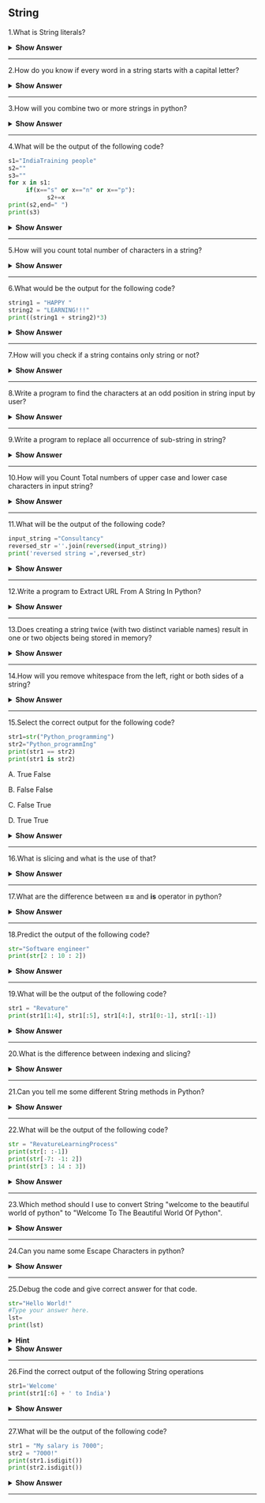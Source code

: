 ## String

1.What is String literals?

<details><summary> <b>Show Answer</b> </summary>
  
> A string literal is a sequence of zero or more characters enclosed in single quotes.
  
**Examples**:
  
"Hello,World"
'Revature'
  
 </details>

---

2.How do you know if every word in a string starts with a capital letter?

<details><summary> <b>Show Answer</b> </summary>
  
> The istitle() function checks if each word is capitalized or not.
  
**Example**:
  
```python  
print( 'The Dog'.istitle() ) #=> True
```
<details><summary> <b>Explanation</b> </summary>  
  
> In python istitle() function used to check whether the given string is starts with a capital letter or not.
  
</details>
</details>

---
  
3.How will you combine two or more strings in python?

<details><summary> <b>Show Answer</b> </summary>
 
> In Python, you can concatenate two strings  by simply using the `+' operator between them. You can use the + operator to concatenate three or more strings.

**Example**:
  
  ```python
  
s="hello"
s1="world"
string=s+s1
print(string)
```
  
**Output**:
  
> helloworld
  
<details><summary> <b>Explanation</b> </summary>
  
> In the above program we used '+' operator for combining two or more strings into a single string.
  
</details>
</details>

---

4.What will be the output of the following code?

```python
s1="IndiaTraining people"
s2=""
s3=""
for x in s1:
     if(x=="s" or x=="n" or x=="p"):
           s2+=x
print(s2,end=" ")
print(s3)
```
<details><summary> <b>Show Answer</b> </summary>
  
> nnnpp
  
</details>

---

5.How will you count total number of characters in a string?

<details><summary> <b>Show Answer</b> </summary>
  
> In python len() function will return the length of a string.
  
**Example**:
  
```python
s="Revature"
print(len(s))
```
  
**Output**:
  
8

</details>

---
 
6.What would be the output for the following code?

```python
string1 = "HAPPY "
string2 = "LEARNING!!!"
print((string1 + string2)*3)
```
<details><summary> <b>Show Answer</b> </summary>
  
> HAPPY LEARNING!!!HAPPY LEARNING!!!HAPPY LEARNING!!!

<details><summary> <b>Explanation</b> </summary>
  
> In the case of a string, the * operator is used to repeat a string.
  
</details>
</details>

---

7.How will you check if a string contains only string or not?

<details><summary> <b>Show Answer</b> </summary>
  
> In python isnumeric() function returns True if all characters are numeric.
  
**Example**:

```python  
s="Revature123"
print(s.isnumeric())
```
  
**Output**:
  
False
  
</details>

---

8.Write a program to find the characters at an odd position in string input by user?

<details><summary> <b>Show Answer</b> </summary>
  
```python  
string = input("Enter the string : ")
outputString = ''
for i in range(len(string)):
    if(i % 2 == 0):
        outputString = outputString + string[i]
print("Input string :  ", string)
print("String after odd charcater :", outputString)
```
  
**Output**:
  
Enter the string : PythonString
Input string :   PythonString
String after odd charcater : PtoSrn
  
<details><summary> <b>Explanation</b> </summary>
  
> In above program first we used len() function to find the size of the string. Then we want to find the odd position in string for that we used if statements inside the for loop.
> If the position/index is not equal to 0 , those characters are stored into the single variable and then it will printing the values.

</details>
</details>
  
---

9.Write a program  to replace all occurrence of sub-string in string?

<details><summary> <b>Show Answer</b> </summary>
  
```python
  
inputStr = "is the is Python is Program is"
modifiedStr =  inputStr.replace('is', '')
print(modifiedStr)
```

**Output**:
  
> the  Python  Program
  
<details><summary> <b>Explanation</b> </summary>
    
> In python we used **.replace()** function to replace one character with another character.
    
</details>
</details>

---

10.How will you Count Total numbers of upper case and lower case characters in input string?

<details><summary> <b>Show Answer</b> </summary>
  
> In python, we are using isupper() to find upper case characters and islower() to find the lower case characters.
  
**Example**:
  
```python
  
string = input('Please enter the string: ')
upper_case= 0
lower_case = 0
for char in string:
 if char.isupper():
    upper_case+=1
 elif char.islower():
    lower_case+=1
print ("string entered by user : ", string)
print (" Total Upper case characters  : ", upper_case)
print ("Total Lower case Characters : ", lower_case)
```

 <details><summary> <b>Explanation</b> </summary>
   
 > If we want to count total number of upper case and lower case in the given string we can use isupper() and islower() method.
   
</details>
</details>

---

11.What will be the output of the following code?

```python
input_string ="Consultancy"
reversed_str =''.join(reversed(input_string))
print('reversed string =',reversed_str)
```
<details><summary> <b>Show Answer</b> </summary>

> reversed string = ycnatlusnoC

<details><summary> <b>Explanation</b> </summary>

> In python to reverse a string  we can use built-in function reversed orelse we can use negative index ([::-1]).
  
</details>
</details>

---

12.Write a program to Extract URL From A String In Python?

<details><summary> <b>Show Answer</b> </summary>

 ```python
  
import re
def URLsearch(stringinput):
    regularex = r"(?i)\b((?:https?://|www\d{0,3}[.]|[a-z0-9.-]+[.][a-z]{2,4}/)(?:[^\s()<>]+|(([^\s()<>]+|(([^\s()<>]+)))))+(?:(([^\s()<>]+|(([^\s()<>]+))))|[^\s`!()[]{};:'\".,<>?«»“”‘’]))" 
    urlsrc = re.findall(regularex,stringinput) 
    return [url[0] for url in urlsrc]
textcontent = 'text :a software website find contents related to technology https://devenum.com https://google.com,http://devenum.com'
print("Urls found: ", URLsearch(textcontent))
```
  
**Output**:
  
> Urls found:  ['https://devenum.com', 'https://google.com,http://devenum.com']
  
</details>
  
---

13.Does creating a string twice (with two distinct variable names) result in one or two objects being stored in memory?

<details><summary> <b>Show Answer</b> </summary>
  
> For example, writing animal = 'dog' and pet = 'dog'.
> It only creates one.
> Here we can see this example,

 ```python
animal = 'dog'
print( id(animal) )
#=> 4441985688
pet = 'dog'
print( id(pet) )
#=> 4441985688
```
  
</details>
  
---
  
14.How will you remove whitespace from the left, right or both sides of a string?

<details><summary> <b>Show Answer</b> </summary>
  
> In python we can use lstrip(), rstrip() and strip() remove whitespace from the ends of a string.
  
**Example**,
 
```python
string="  Whitespace of strings  "
print(string.lstrip())
print(string.rstrip())
print(string.strip())
```
  
**Output**:
  
Whitespace of strings  
  Whitespace of strings
Whitespace of strings

<details><summary> <b>Explanation</b> </summary>
  
> For removing whitespace from the ends of the string, we can use .strip() functions.
> .lstrip() -used to remove whitespace from left side of the string.
> .rstrip() -used to remove whitespace from right side of the string.
  
  </details>
  </details>
  
  ---
  
15.Select the correct output for the following code?

 ```python 
str1=str("Python_programming")
str2="Python_programmIng"
print(str1 == str2)
print(str1 is str2)
```
  
 A. True
    False
  
 B. False
    False
  
 C. False
    True
  
 D. True
    True
  
<details><summary> <b>Show Answer</b> </summary>
  
> Option B is the correct one
  
<details><summary> <b>Explanation</b> </summary>
  
> In the case of a string, == and is operators are used to check whether the given strings are equal or not.
  
  </details>
  </details>
  
  ---

16.What is slicing and what is the use of that?

<details><summary> <b>Show Answer</b> </summary>
  
> Slicing in Python is a feature that enables accessing parts of sequences like strings, tuples, and lists. 
> You can also use them to modify or delete the items of mutable sequences such as lists. Slicing enables writing clean, concise, and readable code.
  
**Syntax**: 
  
> slice(stop) slice(start, stop, step)
  
</details>
  
---

17.What are the difference between **==** and **is** operator in python?

<details><summary> <b>Show Answer</b> </summary>
  
** == **:
  
> - In python this operator is equality operator.
> - The == operator is used when the values of two operands are equal, then the condition becomes true.
  
**Example**:

```python  
s1="hi"
s2="hi"
print(s1 == s2)
```  
 
**Output**:
  
> It returns True.
  
**is** :
  
> - In python this operator is Identity operator.
> - The is operator evaluates to true if the variables on either side of the operator point to the same object and false otherwise.
  
**Example**:
  
```python
list_1 = ['a', 'b', 'c']
list_2 = list_1
list_3 = list(list_1)
print(list_1)
print(list_2)
print(list_3)
print(list_1 is list_2)
print(list_1 is list_3)
```
  
**Output**:
  
> True
  False
  
<details><summary> <b>Explanation</b> </summary>
  
> Here you can see (list_1 is list_3) is False because list_1 and list_3 are pointing to two different objects , even though their contents might be the same. So, we can say "is" will return True if two variables point to the same object and "==" if the objects referred to by the variables are equal.

</details>
</details>
  
---
  
18.Predict the output of the following code?
  
```python  
str="Software engineer"
print(str[2 : 10 : 2])
```
  
<details><summary> <b>Show Answer</b> </summary>
  
> fw
  
<details><summary> <b>Explanation</b> </summary>
  > In the above program we used slicing operator  and this is used to cut the strings based on the values.
  
  </details>
</details>
  
  ---

19.What will be the output of the following code?

```python
str1 = "Revature"
print(str1[1:4], str1[:5], str1[4:], str1[0:-1], str1[:-1])
```
<details><summary> <b>Show Answer</b> </summary>
  
> eva Revat ture Revatur Revatur

<details><summary> <b>Explanation</b> </summary>
  
 > We can use a slice operator [] to get a substring.
  
**Syntax**: 
  
> s[start : end]

  </details>
  </details>
  
  ---
  
20.What is the difference between indexing and slicing?

<details><summary> <b>Show Answer</b> </summary>
  
> - **Indexing**: Indexing is used to obtain individual elements.
          > - Indexing returns one item.
          > - Indexing starts from 0.Negative Indexing starts from -1.
> - **Slicing**: Slicing is used to obtain a sequence of elements.
          > - Slicing returns new list.
          > - We can specify range of indxes.

> - Indexing and Slicing can be be done in Python Sequences types like list, string, tuple, range objects.

  </details>
  
  ---
  
21.Can you tell me some different String methods in Python?

<details><summary> <b>Show Answer</b> </summary>
  
   > - endswith()	Returns true if the string ends with the specified value
   > - format()	Formats specified values in a string
   > - isalpha()	Returns True if all characters in the string are in the alphabet
   > - isidentifier()	Returns True if the string is an identifier
   > - partition()	Returns a tuple where the string is parted into three parts
  
  </details>
  
  ---
  
22.What will be the output of the following code?

```python  
str = "RevatureLearningProcess"
print(str[: :-1])
print(str[-7: -1: 2])
print(str[3 : 14 : 3])
```
  
<details><summary> <b>Show Answer</b> </summary>

> ssecorPgninraeLerutaveR
  
> Poe
  
> aren

</details>
  
---
  
23.Which method should I use to convert String "welcome to the beautiful world of python" to "Welcome To The Beautiful World Of Python".

<details><summary> <b>Show Answer</b> </summary>
  
 > - title()-method
 > - For this in python we can use title() method.
  
<details><summary> <b>Show Explanation</b> </summary>
  
> The title() function capitalize() the first letter of every word of the String.
  
  </details>
  </details>

  ---
  
24.Can you name some Escape Characters in python?

<details><summary> <b>Show Answer</b> </summary>
  
> - \'	Single Quote	
> - \\	Backslash	
> - \n	New Line	
> - \r	Carriage Return	
> - \t	Tab	
> - \b	Backspace	
> - \f	Form Feed	
> - \ooo	Octal value	
> - \xhh	Hex value
  
</details>
  
---

25.Debug the code and give correct answer for that code.

```python  
str="Hello World!"
#Type your answer here.
lst=
print(lst)
```

<details><summary> <b>Hint</b> </summary>
  
> .split() method can be used to split strings based on a given character. It returns a list of split substrings.
  
 </details>  
  
<details><summary> <b>Show Answer</b> </summary>
  
Expected output:
  
> ['Hello','World!']
  
**Answer**:
 
```python 
str="Hello World!"
lst=str.split(" ")
print(lst)
```
  
  </details>
  
  ---
  
26.Find the correct output of the following String operations
  
```python  
str1='Welcome'
print(str1[:6] + ' to India')
```
  
<details><summary> <b>Show Answer</b> </summary>
   
> Welcom to India
   
<details><summary> <b>Explanation</b> </summary>
  
> Here we are used slicing for getting some part of string and then we used + operator for string combining.

  </details>
  </details>
  
  ---
  
27.What will be the output of the following code?
  
 ```python 
str1 = "My salary is 7000";
str2 = "7000!"
print(str1.isdigit())
print(str2.isdigit())
 ```
  
<details><summary> <b>Show Answer</b> </summary>
  
> False
> False
  
<details><summary> <b>Explanation</b> </summary>
  
> isdigit() method is checking it contains only the characters or not,if it is contains it will return True orelse it will return False.
  
  </details>
  </details>
  
---
